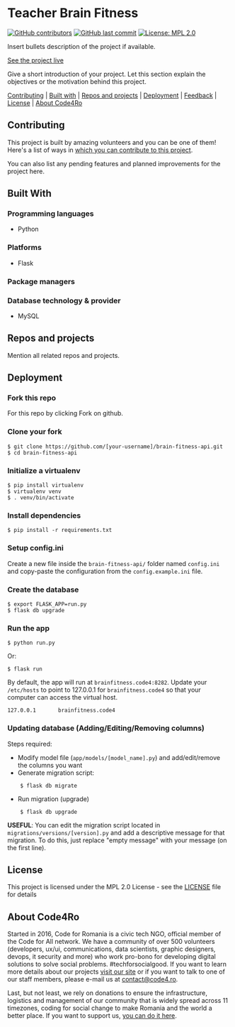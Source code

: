 # Teacher Brain Fitness

[![GitHub contributors](https://img.shields.io/github/contributors/code4romania/standard-repo-template.svg?style=for-the-badge)](https://github.com/code4romania/standard-repo-template/graphs/contributors) [![GitHub last commit](https://img.shields.io/github/last-commit/code4romania/standard-repo-template.svg?style=for-the-badge)](https://github.com/code4romania/standard-repo-template/commits/master) [![License: MPL 2.0](https://img.shields.io/badge/license-MPL%202.0-brightgreen.svg?style=for-the-badge)](https://opensource.org/licenses/MPL-2.0)

Insert bullets description of the project if available.

[See the project live](insert_link_here)

Give a short introduction of your project. Let this section explain the objectives or the motivation behind this project. 

[Contributing](#contributing) | [Built with](#built-with) | [Repos and projects](#repos-and-projects) | [Deployment](#deployment) | [Feedback](#feedback) | [License](#license) | [About Code4Ro](#about-code4ro)

## Contributing

This project is built by amazing volunteers and you can be one of them! Here's a list of ways in [which you can contribute to this project](.github/CONTRIBUTING.MD).

You can also list any pending features and planned improvements for the project here.

## Built With

### Programming languages

- Python

### Platforms

- Flask


### Package managers

### Database technology & provider

- MySQL

## Repos and projects

Mention all related repos and projects.

## Deployment

### Fork this repo

For this repo by clicking Fork on github.

### Clone your fork

    $ git clone https://github.com/[your-username]/brain-fitness-api.git
    $ cd brain-fitness-api

### Initialize a virtualenv

    $ pip install virtualenv
    $ virtualenv venv
    $ . venv/bin/activate

### Install dependencies

    $ pip install -r requirements.txt
    

### Setup config.ini

Create a new file inside the `brain-fitness-api/` folder named `config.ini` and copy-paste the configuration from the `config.example.ini` file.


### Create the database

    $ export FLASK_APP=run.py
    $ flask db upgrade

### Run the app

    $ python run.py

Or:

    $ flask run

By default, the app will run at `brainfitness.code4:8282`. 
Update your `/etc/hosts` to point to 127.0.0.1 for `brainfitness.code4` so that your computer can access the virtual host.

    127.0.0.1       brainfitness.code4
    

### Updating database (Adding/Editing/Removing columns)

Steps required:
- Modify model file (`app/models/[model_name].py`) and add/edit/remove the columns you want
- Generate migration script: 
```
    $ flask db migrate
```
- Run migration (upgrade)
```
    $ flask db upgrade
```

**USEFUL**: You can edit the migration script located in `migrations/versions/[version].py` and add a descriptive message for that migration.
To do this, just replace "empty message" with your message (on the first line).
 
## License 

This project is licensed under the MPL 2.0 License - see the [LICENSE](LICENSE) file for details

## About Code4Ro

Started in 2016, Code for Romania is a civic tech NGO, official member of the Code for All network. We have a community of over 500 volunteers (developers, ux/ui, communications, data scientists, graphic designers, devops, it security and more) who work pro-bono for developing digital solutions to solve social problems. #techforsocialgood. If you want to learn more details about our projects [visit our site](https://www.code4.ro/en/) or if you want to talk to one of our staff members, please e-mail us at contact@code4.ro.

Last, but not least, we rely on donations to ensure the infrastructure, logistics and management of our community that is widely spread across 11 timezones, coding for social change to make Romania and the world a better place. If you want to support us, [you can do it here](https://code4.ro/en/donate/).
